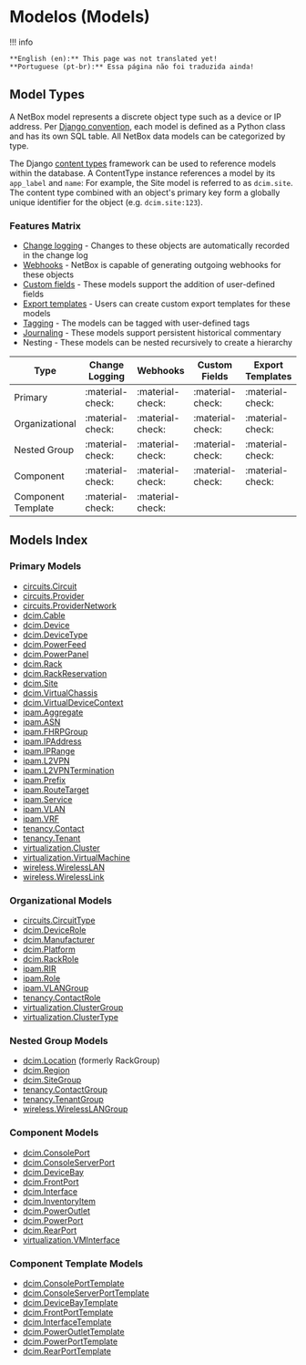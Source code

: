 # Modelos (Models)

!!! info

    **English (en):** This page was not translated yet!
    **Portuguese (pt-br):** Essa página não foi traduzida ainda!

## Model Types

A NetBox model represents a discrete object type such as a device or IP address. Per [Django convention](https://docs.djangoproject.com/en/stable/topics/db/models/), each model is defined as a Python class and has its own SQL table. All NetBox data models can be categorized by type.

The Django [content types](https://docs.djangoproject.com/en/stable/ref/contrib/contenttypes/) framework can be used to reference models within the database. A ContentType instance references a model by its `app_label` and `name`: For example, the Site model is referred to as `dcim.site`. The content type combined with an object's primary key form a globally unique identifier for the object (e.g. `dcim.site:123`).

### Features Matrix

* [Change logging](../features/change-logging.md) - Changes to these objects are automatically recorded in the change log
* [Webhooks](../integrations/webhooks.md) - NetBox is capable of generating outgoing webhooks for these objects
* [Custom fields](../customization/custom-fields.md) - These models support the addition of user-defined fields
* [Export templates](../customization/export-templates.md) - Users can create custom export templates for these models
* [Tagging](../models/extras/tag.md) - The models can be tagged with user-defined tags
* [Journaling](../features/journaling.md) - These models support persistent historical commentary
* Nesting - These models can be nested recursively to create a hierarchy

| Type               | Change Logging   | Webhooks         | Custom Fields    | Export Templates | Tags             | Journaling       | Nesting          |
| ------------------ | ---------------- | ---------------- |------------------| ---------------- | ---------------- | ---------------- | ---------------- |
| Primary            | :material-check: | :material-check: | :material-check: | :material-check: | :material-check: | :material-check: |                  |
| Organizational     | :material-check: | :material-check: | :material-check: | :material-check: | :material-check: |                  |                  |
| Nested Group       | :material-check: | :material-check: | :material-check: | :material-check: | :material-check: |                  | :material-check: |
| Component          | :material-check: | :material-check: | :material-check: | :material-check: | :material-check: |                  |                  |
| Component Template | :material-check: | :material-check: |                  |                  |                  |                  |                  |

## Models Index

### Primary Models

* [circuits.Circuit](../models/circuits/circuit.md)
* [circuits.Provider](../models/circuits/provider.md)
* [circuits.ProviderNetwork](../models/circuits/providernetwork.md)
* [dcim.Cable](../models/dcim/cable.md)
* [dcim.Device](../models/dcim/device.md)
* [dcim.DeviceType](../models/dcim/devicetype.md)
* [dcim.PowerFeed](../models/dcim/powerfeed.md)
* [dcim.PowerPanel](../models/dcim/powerpanel.md)
* [dcim.Rack](../models/dcim/rack.md)
* [dcim.RackReservation](../models/dcim/rackreservation.md)
* [dcim.Site](../models/dcim/site.md)
* [dcim.VirtualChassis](../models/dcim/virtualchassis.md)
* [dcim.VirtualDeviceContext](../models/dcim/virtualdevicecontext.md)
* [ipam.Aggregate](../models/ipam/aggregate.md)
* [ipam.ASN](../models/ipam/asn.md)
* [ipam.FHRPGroup](../models/ipam/fhrpgroup.md)
* [ipam.IPAddress](../models/ipam/ipaddress.md)
* [ipam.IPRange](../models/ipam/iprange.md)
* [ipam.L2VPN](../models/ipam/l2vpn.md)
* [ipam.L2VPNTermination](../models/ipam/l2vpntermination.md)
* [ipam.Prefix](../models/ipam/prefix.md)
* [ipam.RouteTarget](../models/ipam/routetarget.md)
* [ipam.Service](../models/ipam/service.md)
* [ipam.VLAN](../models/ipam/vlan.md)
* [ipam.VRF](../models/ipam/vrf.md)
* [tenancy.Contact](../models/tenancy/contact.md)
* [tenancy.Tenant](../models/tenancy/tenant.md)
* [virtualization.Cluster](../models/virtualization/cluster.md)
* [virtualization.VirtualMachine](../models/virtualization/virtualmachine.md)
* [wireless.WirelessLAN](../models/wireless/wirelesslan.md)
* [wireless.WirelessLink](../models/wireless/wirelesslink.md)

### Organizational Models

* [circuits.CircuitType](../models/circuits/circuittype.md)
* [dcim.DeviceRole](../models/dcim/devicerole.md)
* [dcim.Manufacturer](../models/dcim/manufacturer.md)
* [dcim.Platform](../models/dcim/platform.md)
* [dcim.RackRole](../models/dcim/rackrole.md)
* [ipam.RIR](../models/ipam/rir.md)
* [ipam.Role](../models/ipam/role.md)
* [ipam.VLANGroup](../models/ipam/vlangroup.md)
* [tenancy.ContactRole](../models/tenancy/contactrole.md)
* [virtualization.ClusterGroup](../models/virtualization/clustergroup.md)
* [virtualization.ClusterType](../models/virtualization/clustertype.md)

### Nested Group Models

* [dcim.Location](../models/dcim/location.md) (formerly RackGroup)
* [dcim.Region](../models/dcim/region.md)
* [dcim.SiteGroup](../models/dcim/sitegroup.md)
* [tenancy.ContactGroup](../models/tenancy/contactgroup.md)
* [tenancy.TenantGroup](../models/tenancy/tenantgroup.md)
* [wireless.WirelessLANGroup](../models/wireless/wirelesslangroup.md)

### Component Models

* [dcim.ConsolePort](../models/dcim/consoleport.md)
* [dcim.ConsoleServerPort](../models/dcim/consoleserverport.md)
* [dcim.DeviceBay](../models/dcim/devicebay.md)
* [dcim.FrontPort](../models/dcim/frontport.md)
* [dcim.Interface](../models/dcim/interface.md)
* [dcim.InventoryItem](../models/dcim/inventoryitem.md)
* [dcim.PowerOutlet](../models/dcim/poweroutlet.md)
* [dcim.PowerPort](../models/dcim/powerport.md)
* [dcim.RearPort](../models/dcim/rearport.md)
* [virtualization.VMInterface](../models/virtualization/vminterface.md)

### Component Template Models

* [dcim.ConsolePortTemplate](../models/dcim/consoleporttemplate.md)
* [dcim.ConsoleServerPortTemplate](../models/dcim/consoleserverporttemplate.md)
* [dcim.DeviceBayTemplate](../models/dcim/devicebaytemplate.md)
* [dcim.FrontPortTemplate](../models/dcim/frontporttemplate.md)
* [dcim.InterfaceTemplate](../models/dcim/interfacetemplate.md)
* [dcim.PowerOutletTemplate](../models/dcim/poweroutlettemplate.md)
* [dcim.PowerPortTemplate](../models/dcim/powerporttemplate.md)
* [dcim.RearPortTemplate](../models/dcim/rearporttemplate.md)